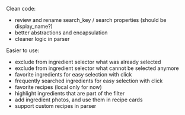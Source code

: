 Clean code:

- review and rename search_key / search properties (should be display_name?)
- better abstractions and encapsulation
- cleaner logic in parser

Easier to use:

- exclude from ingredient selector what was already selected
- exclude from ingredient selector what cannot be selected anymore
- favorite ingredients for easy selection with click
- frequently searched ingredients for easy selection with click
- favorite recipes (local only for now)
- highlight ingredients that are part of the filter
- add ingredient photos, and use them in recipe cards
- support custom recipes in parser
